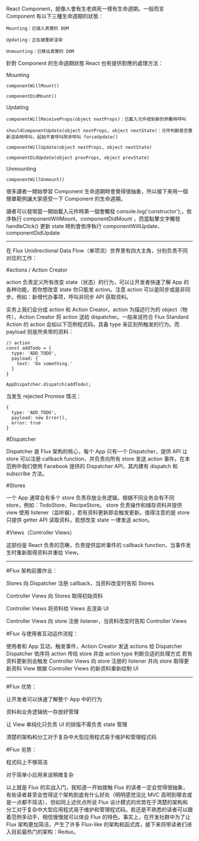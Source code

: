 React Component，就像人會有生老病死一樣有生命週期。一般而言 Component 有以下三種生命週期的狀態：

	Mounting：已插入真實的 DOM

	Updating：正在被重新渲染
	
	Unmounting：已移出真實的 DOM

針對 Component 的生命週期狀態 React 也有提供對應的處理方法：

Mounting

	componentWillMount()

	componentDidMount()
Updating

	componentWillReceiveProps(object nextProps)：已載入元件收到新的參數時呼叫

	shouldComponentUpdate(object nextProps, object nextState)：元件判斷是否重新渲染時呼叫，起始不會呼叫除非呼叫 forceUpdate()

	componentWillUpdate(object nextProps, object nextState)

	componentDidUpdate(object prevProps, object prevState)

Unmounting
	
	componentWillUnmount()

很多讀者一開始學習 Component 生命週期時會覺得很抽象，所以接下來用一個簡單範例讓大家感受一下 Component 的生命週期。

讀者可以發現當一開始載入元件時第一個會觸發 console.log('constructor');，依序執行 componentWillMount、componentDidMount ，而當點擊文字觸發 handleClick() 更新 state 時則會依序執行 componentWillUpdate、componentDidUpdate

---

在 Flux Unidirectional Data Flow（单项流）世界里有四大主角，分别负责不同对应的工作：

#actions / Action Creator

action 负责定义所有改变 state（状态）的行为，可以让开发者快速了解 App 的各种功能，若你想改变 state 你只能发 action。注意 action 可以是同步或是非同步。例如：新增代办事项，呼叫非同步 API 获取资料。

实务上我们会分成 action 和 Action Creator。action 为描述行为的 object（物件），Action Creator 将 action 送给 dispatcher。一般来说符合 Flux Standard Action 的 action 会如以下范例程式码，具备 type 来区别所触发的行为。而 payload 则是所夹带的资料：

	// action
	const addTodo = {
	  type: 'ADD_TODO',
	  payload: {
	    text: 'Do something.'  
	  }
	}

	AppDispatcher.dispatch(addTodo);

当发生 rejected Promise 情况：

	{
	  type: 'ADD_TODO',
	  payload: new Error(),
	  error: true
	}

#Dispatcher

Dispatcher 是 Flux 架构的核心，每个 App 只有一个 Dispatcher，提供 API 让 store 可以注册 callback function，并负责向所有 store 发送 action 事件。在本范例中我们使用 Facebook 提供的 Dispatcher API，其内建有 dispatch 和 subscribe 方法。

#Stores

一个 App 通常会有多个 store 负责存放业务逻辑，根据不同业务会有不同 store，例如：TodoStore、RecipeStore。 store 负责操作和储存资料并提供 view 使用 listener（监听器），若有资料更新即会触发更新。值得注意的是 store 只提供 getter API 读取资料，若想改变 state 一律发送 action。

#Views（Controller Views）

这部份是 React 负责的范畴，负责提供监听事件的 callback function，当事件发生时重新取得资料并重绘 View。

---

#Flux 架构前置作业：

Stores 向 Dispatcher 注册 callback，当资料改变时告知 Stores

Controller Views 向 Stores 取得初始资料

Controller Views 将资料给 Views 去渲染 UI

Controller Views 向 store 注册 listener，当资料改变时告知 Controller Views

#Flux 与使用者互动运作流程：

使用者和 App 互动，触发事件，Action Creator 发送 actions 给 Dispatcher
Dispatcher 依序将 action 传给 store 并由 action type 判断合适的处理方式
若有资料更新则会触发 Controller Views 向 store 注册的 listener 并向 store 取得更新资料
View 根据 Controller Views 的新资料重新绘制 UI

---

#Flux 优势：

让开发者可以快速了解整个 App 中的行为

资料和业务逻辑统一存放好管理

让 View 单纯化只负责 UI 的排版不需负责 state 管理

清楚的架构和分工对于复杂中大型应用程式易于维护和管理程式码

#Flux 劣势：

程式码上不够简洁

对于简单小应用来说稍微复杂

以上就是 Flux 的实战入门，我知道一开始接触 Flux 的读者一定会觉得很抽象，有些读者甚至会觉得这个架构到底有什么好处（明明感觉没比 MVC 高明到哪去或是一点都不简洁），但如同上述优点所说 Flux 设计模式的优势在于清楚的架构和分工对于复杂中大型应用程式易于维护和管理程式码。若还是不熟悉的读者可以跟着范例多动手，相信慢慢就可以体会 Flux 的特色。事实上，在开发社群中为了让 Flux 架构更加简洁，产生了许多 Flux-like 的架构和函式库，接下来将带读者们进入目前最热门的架构：Redux。